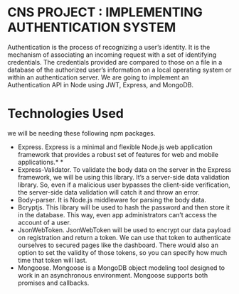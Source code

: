 # CNS PROJECT : IMPLEMENTING AUTHENTICATION SYSTEM 

Authentication is the process of recognizing a user’s identity. It is the mechanism of associating an incoming request with a set of identifying credentials. The credentials provided are compared to those on a file in a database of the authorized user’s information on a local operating system or within an authentication server.
We are going to implement an Authentication API in Node using JWT, Express, and MongoDB.

# Technologies Used
we will be needing these following npm packages.
* Express. Express is a minimal and flexible Node.js web application framework that provides a robust set of features for web and mobile applications.* *
* Express-Validator. To validate the body data on the server in the Express framework, we will be using this library. It’s a server-side data validation library. So, even if a malicious user bypasses the client-side verification, the server-side data validation will catch it and throw an error.
* Body-parser. It is Node.js middleware for parsing the body data.
* Bcryptjs. This library will be used to hash the password and then store it in the database. This way, even app administrators can’t access the account of a user.
* JsonWebToken. JsonWebToken will be used to encrypt our data payload on registration and return a token. We can use that token to authenticate ourselves to secured pages like the dashboard. There would also an option to set the validity of those tokens, so you can specify how much time that token will last.
* Mongoose. Mongoose is a MongoDB object modeling tool designed to work in an asynchronous environment. Mongoose supports both promises and callbacks.
